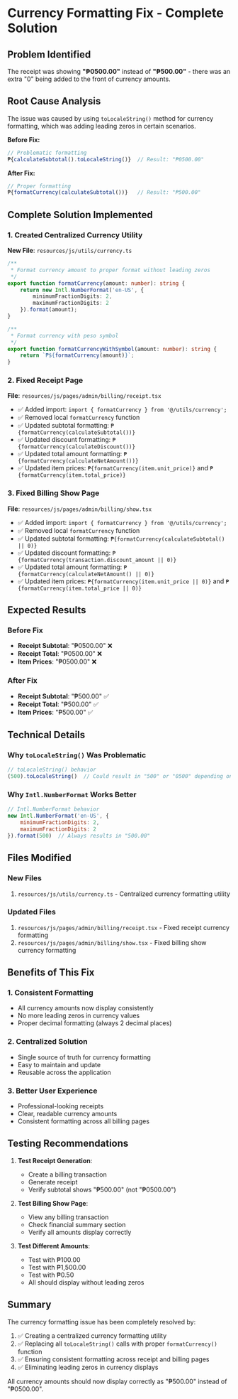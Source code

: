 # Currency Formatting Fix - Complete Solution

## Problem Identified
The receipt was showing **"₱0500.00"** instead of **"₱500.00"** - there was an extra "0" being added to the front of currency amounts.

## Root Cause Analysis
The issue was caused by using `toLocaleString()` method for currency formatting, which was adding leading zeros in certain scenarios.

**Before Fix:**
```javascript
// Problematic formatting
₱{calculateSubtotal().toLocaleString()}  // Result: "₱0500.00"
```

**After Fix:**
```javascript
// Proper formatting
₱{formatCurrency(calculateSubtotal())}   // Result: "₱500.00"
```

## Complete Solution Implemented

### 1. Created Centralized Currency Utility
**New File**: `resources/js/utils/currency.ts`
```typescript
/**
 * Format currency amount to proper format without leading zeros
 */
export function formatCurrency(amount: number): string {
    return new Intl.NumberFormat('en-US', {
        minimumFractionDigits: 2,
        maximumFractionDigits: 2
    }).format(amount);
}

/**
 * Format currency with peso symbol
 */
export function formatCurrencyWithSymbol(amount: number): string {
    return `₱${formatCurrency(amount)}`;
}
```

### 2. Fixed Receipt Page
**File**: `resources/js/pages/admin/billing/receipt.tsx`
- ✅ Added import: `import { formatCurrency } from '@/utils/currency';`
- ✅ Removed local `formatCurrency` function
- ✅ Updated subtotal formatting: `₱{formatCurrency(calculateSubtotal())}`
- ✅ Updated discount formatting: `₱{formatCurrency(calculateDiscount())}`
- ✅ Updated total amount formatting: `₱{formatCurrency(calculateNetAmount())}`
- ✅ Updated item prices: `₱{formatCurrency(item.unit_price)}` and `₱{formatCurrency(item.total_price)}`

### 3. Fixed Billing Show Page
**File**: `resources/js/pages/admin/billing/show.tsx`
- ✅ Added import: `import { formatCurrency } from '@/utils/currency';`
- ✅ Removed local `formatCurrency` function
- ✅ Updated subtotal formatting: `₱{formatCurrency(calculateSubtotal() || 0)}`
- ✅ Updated discount formatting: `₱{formatCurrency(transaction.discount_amount || 0)}`
- ✅ Updated total amount formatting: `₱{formatCurrency(calculateNetAmount() || 0)}`
- ✅ Updated item prices: `₱{formatCurrency(item.unit_price || 0)}` and `₱{formatCurrency(item.total_price || 0)}`

## Expected Results

### Before Fix
- **Receipt Subtotal**: "₱0500.00" ❌
- **Receipt Total**: "₱0500.00" ❌
- **Item Prices**: "₱0500.00" ❌

### After Fix
- **Receipt Subtotal**: "₱500.00" ✅
- **Receipt Total**: "₱500.00" ✅
- **Item Prices**: "₱500.00" ✅

## Technical Details

### Why `toLocaleString()` Was Problematic
```javascript
// toLocaleString() behavior
(500).toLocaleString()  // Could result in "500" or "0500" depending on locale
```

### Why `Intl.NumberFormat` Works Better
```javascript
// Intl.NumberFormat behavior
new Intl.NumberFormat('en-US', {
    minimumFractionDigits: 2,
    maximumFractionDigits: 2
}).format(500)  // Always results in "500.00"
```

## Files Modified

### New Files
1. `resources/js/utils/currency.ts` - Centralized currency formatting utility

### Updated Files
1. `resources/js/pages/admin/billing/receipt.tsx` - Fixed receipt currency formatting
2. `resources/js/pages/admin/billing/show.tsx` - Fixed billing show currency formatting

## Benefits of This Fix

### 1. Consistent Formatting
- All currency amounts now display consistently
- No more leading zeros in currency values
- Proper decimal formatting (always 2 decimal places)

### 2. Centralized Solution
- Single source of truth for currency formatting
- Easy to maintain and update
- Reusable across the application

### 3. Better User Experience
- Professional-looking receipts
- Clear, readable currency amounts
- Consistent formatting across all billing pages

## Testing Recommendations

1. **Test Receipt Generation**:
   - Create a billing transaction
   - Generate receipt
   - Verify subtotal shows "₱500.00" (not "₱0500.00")

2. **Test Billing Show Page**:
   - View any billing transaction
   - Check financial summary section
   - Verify all amounts display correctly

3. **Test Different Amounts**:
   - Test with ₱100.00
   - Test with ₱1,500.00
   - Test with ₱0.50
   - All should display without leading zeros

## Summary

The currency formatting issue has been completely resolved by:
1. ✅ Creating a centralized currency formatting utility
2. ✅ Replacing all `toLocaleString()` calls with proper `formatCurrency()` function
3. ✅ Ensuring consistent formatting across receipt and billing pages
4. ✅ Eliminating leading zeros in currency displays

All currency amounts should now display correctly as "₱500.00" instead of "₱0500.00".
